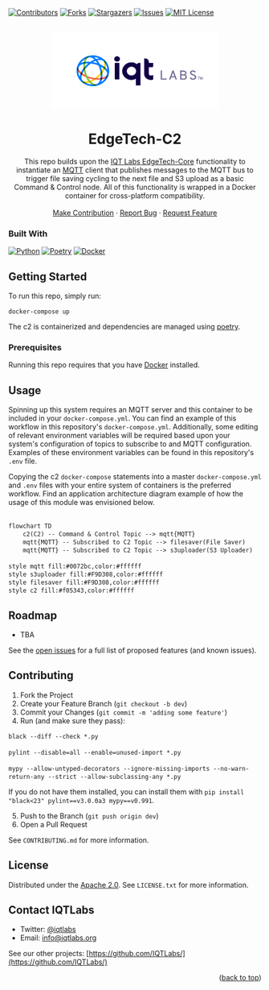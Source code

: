 <a name="readme-top"></a>

[contributors-shield]: https://img.shields.io/github/contributors/IQTLabs/edgetech-c2.svg?style=for-the-badge
[contributors-url]: https://github.com/IQTLabs/edgetech-c2/graphs/contributors
[forks-shield]: https://img.shields.io/github/forks/IQTLabs/edgetech-c2.svg?style=for-the-badge
[forks-url]: https://github.com/IQTLabs/edgetech-c2/network/members
[stars-shield]: https://img.shields.io/github/stars/IQTLabs/edgetech-c2.svg?style=for-the-badge
[stars-url]: https://github.com/IQTLabs/edgetech-c2/stargazers
[issues-shield]: https://img.shields.io/github/issues/IQTLabs/edgetech-c2.svg?style=for-the-badge
[issues-url]: https://github.com/IQTLabs/edgetech-c2/issues
[license-shield]: https://img.shields.io/github/license/IQTLabs/edgetech-c2.svg?style=for-the-badge
[license-url]: https://github.com/IQTLabs/edgetech-c2/blob/master/LICENSE.txt
[product-screenshot]: images/screenshot.png

[Python]: https://img.shields.io/badge/python-000000?style=for-the-badge&logo=python
[Python-url]: https://www.python.org
[Poetry]: https://img.shields.io/badge/poetry-20232A?style=for-the-badge&logo=poetry
[Poetry-url]: https://python-poetry.org
[Docker]: https://img.shields.io/badge/docker-35495E?style=for-the-badge&logo=docker
[Docker-url]: https://www.docker.com

[![Contributors][contributors-shield]][contributors-url]
[![Forks][forks-shield]][forks-url]
[![Stargazers][stars-shield]][stars-url]
[![Issues][issues-shield]][issues-url]
[![MIT License][license-shield]][license-url]

<br />
<div align="center">
  <a href="https://iqtlabs.org/">
    <img src="images/logo.png" alt="Logo" width="331" height="153">
  </a>

<h1 align="center">EdgeTech-C2</h1>

  <p align="center">
    This repo builds upon the <a href="https://github.com/IQTLabs/edgetech-core">IQT Labs EdgeTech-Core</a> functionality to instantiate an <a href="https://projects.eclipse.org/projects/iot.mosquitto">MQTT</a> client that publishes messages to the MQTT bus to trigger file saving cycling to the next file and S3 upload as a basic Command & Control node. All of this functionality is wrapped in a Docker container for cross-platform compatibility. 
    <br/>
    <br/>
    <a href="https://github.com/IQTLabs/edgetech-c2/pulls">Make Contribution</a>
    ·
    <a href="https://github.com/IQTLabs/edgetech-c2/issues">Report Bug</a>
    ·
    <a href="https://github.com/IQTLabs/edgetech-c2/issues">Request Feature</a>
  </p>
</div>

### Built With

[![Python][Python]][Python-url]
[![Poetry][Poetry]][Poetry-url]
[![Docker][Docker]][Docker-url]

## Getting Started

To run this repo, simply run:

```
docker-compose up
```

The c2 is containerized and dependencies are managed using [poetry]("https://python-poetry.org"). 

### Prerequisites

Running this repo requires that you have [Docker](https://www.docker.com) installed. 

## Usage

Spinning up this system requires an MQTT server and this container to be included in your `docker-compose.yml`. You can find an example of this workflow in this repository's `docker-compose.yml`. Additionally, some editing of relevant environment variables will be required based upon your system's configuration of topics to subscribe to and MQTT configuration. Examples of these environment variables can be found in this repository's `.env` file. 

Copying the c2 `docker-compose` statements into a master `docker-compose.yml` and  `.env` files with your entire system of containers is the preferred workflow. Find an application architecture diagram example of how the usage of this module was envisioned below.

```mermaid 

flowchart TD
    c2(C2) -- Command & Control Topic --> mqtt{MQTT}
    mqtt{MQTT} -- Subscribed to C2 Topic --> filesaver(File Saver)
    mqtt{MQTT} -- Subscribed to C2 Topic --> s3uploader(S3 Uploader)

style mqtt fill:#0072bc,color:#ffffff
style s3uploader fill:#F9D308,color:#ffffff
style filesaver fill:#F9D308,color:#ffffff
style c2 fill:#f05343,color:#ffffff

```

## Roadmap

- TBA

See the [open issues](https://github.com/github_username/repo_name/issues) for a full list of proposed features (and known issues).

## Contributing

1. Fork the Project
2. Create your Feature Branch (`git checkout -b dev`)
3. Commit your Changes (`git commit -m 'adding some feature'`)
4. Run (and make sure they pass):
```
black --diff --check *.py

pylint --disable=all --enable=unused-import *.py

mypy --allow-untyped-decorators --ignore-missing-imports --no-warn-return-any --strict --allow-subclassing-any *.py
```
If you do not have them installed, you can install them with `pip install "black<23" pylint==v3.0.0a3 mypy==v0.991`.

5. Push to the Branch (`git push origin dev`)
6. Open a Pull Request

See `CONTRIBUTING.md` for more information.

## License

Distributed under the [Apache 2.0](https://github.com/IQTLabs/edgetech-c2/blob/main/LICENSE). See `LICENSE.txt` for more information.

## Contact IQTLabs

  - Twitter: [@iqtlabs](https://twitter.com/iqtlabs)
  - Email: info@iqtlabs.org

See our other projects: [https://github.com/IQTLabs/](https://github.com/IQTLabs/)

<p align="right">(<a href="#readme-top">back to top</a>)</p>